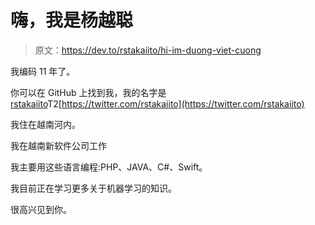 # 嗨，我是杨越聪

> 原文：<https://dev.to/rstakaiito/hi-im-duong-viet-cuong>

我编码 11 年了。

你可以在 GitHub 上找到我，我的名字是[rstakaiito](https://github.com/rstakaiito)T2[https://twitter.com/rstakaiito](https://twitter.com/rstakaiito)

我住在越南河内。

我在越南新软件公司工作

我主要用这些语言编程:PHP、JAVA、C#、Swift。

我目前正在学习更多关于机器学习的知识。

很高兴见到你。